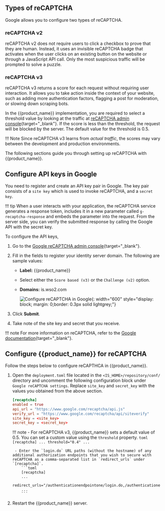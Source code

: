 ## Types of reCAPTCHA

Google allows you to configure two types of reCAPTCHA.

### reCAPTCHA v2

reCAPTCHA v2 does not require users to click a checkbox to prove that they are human. Instead, it uses an invisible reCAPTCHA badge that activates when the user clicks on an existing button on the website or through a JavaScript API call. Only the most suspicious traffic will be prompted to solve a puzzle.

### reCAPTCHA v3

reCAPTCHA v3 returns a score for each request without requiring user interaction. It allows you to take action inside the context of your website, such as adding more authentication factors, flagging a post for moderation, or slowing down scraping bots.

In the {{product_name}} implementation, you are required to select a threshold value by looking at the traffic at [reCAPTCHA admin console](https://www.google.com/recaptcha/admin){target="_blank"}. If the score is less than the threshold, the request will be blocked by the server. The default value for the threshold is 0.5.

!!! Note
    Since reCAPTCHA v3 learns from *actual traffic*, the scores may vary between the development and production environments.

The following sections guide you through setting up reCAPTCHA with {{product_name}}.

## Configure API keys in Google

You need to register and create an API key pair in Google. The key pair consists of a `site key` which is used to invoke reCAPTCHA, and a `secret key`.

!!! tip
    When a user interacts with your application, the reCAPTCHA service generates a response token, includes it in a new parameter called `g-recaptcha-response` and embeds the parameter into the request. From the server side, you can verify the submitted response by calling the Google API with the secret key.

To configure the API keys,

1. Go to the [Google reCAPTCHA admin console](https://www.google.com/recaptcha/admin){target="_blank"}.

2. Fill in the fields to register your identity server domain. The following
    are sample values:
    - **Label:** {{product_name}}
    - Select either the `Score based (v3)` or the `Challenge (v2)` option.
    - **Domains:** is.wso2.com  

        ![Configure reCAPTCHA in Google]({{base_path}}/assets/img/guides/account-configurations/recaptcha-new-sso.png){: width="600" style="display: block; margin: 0;border: 0.3px solid lightgrey;"}

4. Click **Submit**.

5. Take note of the site key and secret that you receive.

!!! note
    For more information on reCAPTCHA, refer to the [Google documentation](https://developers.google.com/recaptcha/intro){target="_blank"}.

## Configure {{product_name}} for reCAPTCHA

Follow the steps below to configure reCAPTHCA in {{product_name}}.

1. Open the `deployment.toml` file located in the `<IS_HOME>/repository/conf/` directory and uncomment the following configuration block under `Google reCAPTCHA settings`. Replace `site_key` and `secret_key` with the values you obtained from the above section.

    ```toml
    [recaptcha]
    enabled = true
    api_url = "https://www.google.com/recaptcha/api.js"
    verify_url = "https://www.google.com/recaptcha/api/siteverify"
    site_key = <site_key>
    secret_key = <secret_key>
    ```

    !!! note
        - For reCAPTCHA v3, {{product_name}} sets a default value of 0.5. You can set a custom value using the `threshold` property.
           ```toml
           [recaptcha]
           ...
           threshold="0.4"
           ...
           ```

        - Enter the `login.do` URL paths (without the hostname) of any additional authorization endpoints that you wish to secure with reCAPTCHA as a comma-separated list in `redirect_urls` under `[recaptcha]`.
           ```toml
           [recaptcha]
           ...
           redirect_urls="/authenticationendpointone/login.do,/authenticationendpointtwo/login.do"
           ...
           ```

2. Restart the {{product_name}} server.

<!-- ## Selectively enable reCAPTCHA

{{product_name}} allows you to selectively configure reCAPTCHA for various flows. Open the `deployment.toml` file found in the `<IS_HOME>/repository/conf/` directory, add the required configurations and restart {{product_name}}.

### Single sign-on

To enable reCAPTCHA for single sign-on (SSO) flows, add the following configuration.

 ``` toml
 [sso_login.recaptcha]
 enabled=true
 enable_always=false
 max_attempts="3"
 ```

### Self-registration

To enable reCAPTCHA for self-registration flows, add the following configuration.

``` toml
[identity_mgt.user_self_registration]
enable_recaptcha=true
```

### Password recovery

To enable reCAPTCHA for password recovery flows, add the following configuration.

``` toml
[identity_mgt.password_reset_email] 
enable_recaptcha=true
```

### Account recovery

To enable reCAPTCHA for account recovery flows, add the following configuration.

``` toml
[identity_mgt.username_recovery.email] 
enable_recaptcha= true
``` -->

<!-- !!! note

    If you wish to enable reCAPTCHA globally for all the workflows, add the following configuration in the `deployment.toml` file found in the `<IS_HOME>/repository/conf/` directory.

     ```toml
     [recaptcha]
     forcefully_enabled_for_all_tenants=true
     ``` -->